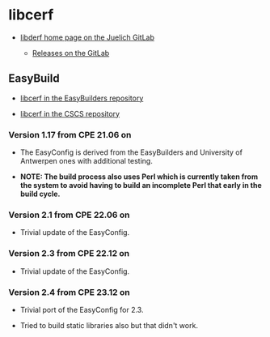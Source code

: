 # libcerf

  * [libderf home page on the Juelich GitLab](https://jugit.fz-juelich.de/mlz/libcerf)

      * [Releases on the GitLab](https://jugit.fz-juelich.de/mlz/libcerf/-/releases)


## EasyBuild

  * [libcerf in the EasyBuilders repository](https://github.com/easybuilders/easybuild-easyconfigs/tree/develop/easybuild/easyconfigs/l/libcerf)

  * [libcerf in the CSCS repository](https://github.com/eth-cscs/production/tree/master/easybuild/easyconfigs/l/libcerf)


### Version 1.17 from CPE 21.06 on

  * The EasyConfig is derived from the EasyBuilders and University of Antwerpen ones
    with additional testing.

  * **NOTE: The build process also uses Perl which is currently taken from the system
    to avoid having to build an incomplete Perl that early in the build cycle.**


### Version 2.1 from CPE 22.06 on

  * Trivial update of the EasyConfig.


### Version 2.3 from CPE 22.12 on

  * Trivial update of the EasyConfig.

  
### Version 2.4 from CPE 23.12 on

  * Trivial port of the EasyConfig for 2.3.
  
  * Tried to build static libraries also but that didn't work.

